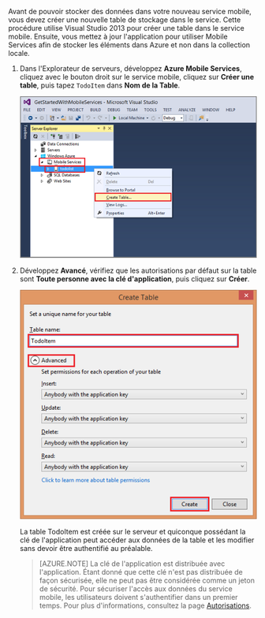 

Avant de pouvoir stocker des données dans votre nouveau service mobile, vous devez créer une nouvelle table de stockage dans le service. Cette procédure utilise Visual Studio 2013 pour créer une table dans le service mobile. Ensuite, vous mettez à jour l'application pour utiliser Mobile Services afin de stocker les éléments dans Azure et non dans la collection locale.


1. Dans l'Explorateur de serveurs, développez **Azure Mobile Services**, cliquez avec le bouton droit sur le service mobile, cliquez sur **Créer une table**, puis tapez `TodoItem` dans **Nom de la Table**.

	![create table in VS 2013](./media/mobile-services-create-new-table-vs2013/mobile-create-table-vs2013.png)

2. Développez **Avancé**, vérifiez que les autorisations par défaut sur la table sont **Toute personne avec la clé d'application**, puis cliquez sur **Créer**. 

	![create table in VS 2013 part 2](./media/mobile-services-create-new-table-vs2013/mobile-create-table-vs2013-2.png)

	La table TodoItem est créée sur le serveur et quiconque possédant la clé de l'application peut accéder aux données de la table et les modifier sans devoir être authentifié au préalable. 

	>[AZURE.NOTE] La clé de l'application est distribuée avec l'application. Étant donné que cette clé n'est pas distribuée de façon sécurisée, elle ne peut pas être considérée comme un jeton de sécurité. Pour sécuriser l'accès aux données du service mobile, les utilisateurs doivent s'authentifier dans un premier temps. Pour plus d'informations, consultez la page [Autorisations](http://msdn.microsoft.com/library/windowsazure/jj193161.aspx).






<!--HONumber=42-->
